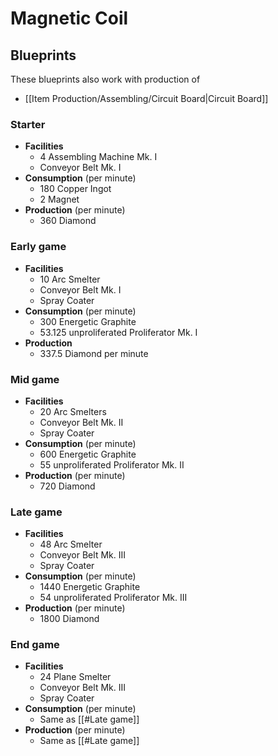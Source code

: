 # Magnetic Coil

## Blueprints

These blueprints also work with production of 
- [[Item Production/Assembling/Circuit Board|Circuit Board]]

### Starter

- **Facilities**
	- 4 Assembling Machine Mk. I
	- Conveyor Belt Mk. I
- **Consumption** (per minute)
	- 180 Copper Ingot
	- 2 Magnet
- **Production** (per minute)
	- 360 Diamond

### Early game

- **Facilities**
	- 10 Arc Smelter
	- Conveyor Belt Mk. I
	- Spray Coater
- **Consumption** (per minute)
	- 300 Energetic Graphite
	- 53.125 unproliferated Proliferator Mk. I
- **Production**
	- 337.5 Diamond per minute

### Mid game

- **Facilities**
	- 20 Arc Smelters
	- Conveyor Belt Mk. II
	- Spray Coater
- **Consumption** (per minute)
	- 600 Energetic Graphite
	- 55 unproliferated Proliferator Mk. II
- **Production**  (per minute)
	- 720 Diamond

### Late game

- **Facilities**
	- 48 Arc Smelter
	- Conveyor Belt Mk. III
	- Spray Coater
- **Consumption** (per minute)
	- 1440 Energetic Graphite
	- 54 unproliferated Proliferator Mk. III
- **Production** (per minute)
	- 1800 Diamond 

### End game

- **Facilities**
	- 24 Plane Smelter
	- Conveyor Belt Mk. III
	- Spray Coater
- **Consumption** (per minute)
	- Same as [[#Late game]]
- **Production** (per minute)
	- Same as [[#Late game]]
